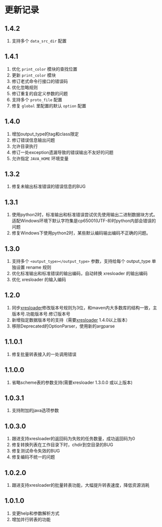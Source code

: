更新记录
==========

1.4.2
------

1. 支持多个 `data_src_dir` 配置

1.4.1
------

1. 优化 `print_color` 模块的查找位置
2. 更新 `print_color` 模块
3. 修订老式命令行接口的错误码
4. 优化忽略规则
5. 修订重复的自定义参数的问题
6. 支持多个 `proto_file` 配置
7. 修复 `global` 里配置的默认 `option` 配置

1.4.0
------

1. 增加output_type的tag和class限定
2. 修订错误信息输出问题
3. 允许目录执行
4. 修订一处exception遗漏导致的错误输出不友好的问题
5. 允许指定 `JAVA_HOME` 环境变量

1.3.2
------

1. 修复未输出标准错误的错误信息的BUG

1.3.1
------

1. 使用python2时，标准输出和标准错误尝试优先使用输出二进制数据块方式。适配Windows环境下默认字符集是cp65001(UTF-8)时python内部会错误的问题
2. 修复Windows下使用python2时，某些默认编码输出编码不正确的问题。

1.3.0
------

1. 支持多个 ```<output_type></output_type>``` 参数，支持给每个 output_type 单独设置 rename 规则
2. 优化标准输出和标准错误的输出编码，自动转换 xresloader 的输出编码
3. 优化 xresloader 的输入编码

1.2.0
------

1. 同步[xresloader][1]修改版本号规则为3位，和maven内大多数库的结构一致，主版本号.功能版本号.修订版本号
2. 新增指定数据版本号的支持（需要[xresloader][1] 1.4.0以上版本）
3. 移除Deprecated的OptionParser，使用新的argparse

1.1.0.1
------

1. 修复批量转表接入的一处调用错误

1.1.0.0
------

1. 省略scheme表的参数支持(需要xresloader 1.3.0.0 或以上版本)

1.0.3.1
------

1. 支持附加的java选项参数

1.0.3.0
------

1. 跟进支持xresloader的返回码为失败的任务数量，成功返回码为0
2. 修复转换列表在工作目录下时，chdir到空目录的BUG
3. 修复测试命令失效的BUG
4. 修复编码不统一的问题

1.0.2.0
------

1. 跟进支持xresloader的批量转表功能，大幅提升转表速度，降低资源消耗

1.0.1.0
------

1. 变更help和参数解析方式
2. 增加并行转表的功能

[1]: https://github.com/xresloader/xresloader